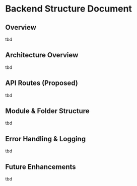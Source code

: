 # Backend Structure Document

## Overview
tbd


## Architecture Overview
tbd


## API Routes (Proposed)
tbd


## Module & Folder Structure
tbd


## Error Handling & Logging
tbd


## Future Enhancements
tbd

